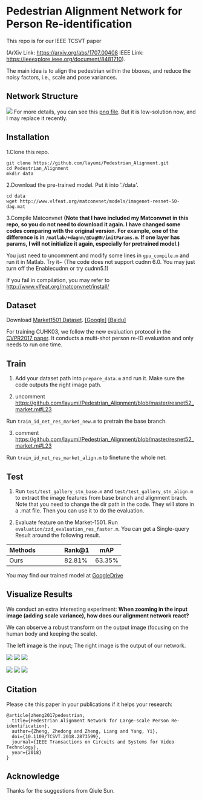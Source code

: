 # Pedestrian Alignment Network for Person Re-identification

This repo is for our IEEE TCSVT paper 

(ArXiv Link: https://arxiv.org/abs/1707.00408 IEEE Link: https://ieeexplore.ieee.org/document/8481710). 

The main idea is to align the pedestrian within the bboxes, and reduce the noisy factors, i.e., scale and pose variances.

## Network Structure
![](https://github.com/layumi/Pedestrian_Alignment/blob/master/fig2.jpg)
For more details, you can see this [png file](https://raw.githubusercontent.com/layumi/Pedestrian_Alignment/master/PAN.png). But it is low-solution now, and I may replace it recently.

## Installation
1.Clone this repo.

    git clone https://github.com/layumi/Pedestrian_Alignment.git
    cd Pedestrian_Alignment
    mkdir data

2.Download the pre-trained model. Put it into './data'.

    cd data
    wget http://www.vlfeat.org/matconvnet/models/imagenet-resnet-50-dag.mat
    
3.Compile Matconvnet
**(Note that I have included my Matconvnet in this repo, so you do not need to download it again. I have changed some codes comparing with the original version. For example, one of the difference is in `/matlab/+dagnn/@DagNN/initParams.m`. If one layer has params, I will not initialize it again, especially for pretrained model.)**

You just need to uncomment and modify some lines in `gpu_compile.m` and run it in Matlab. Try it~
(The code does not support cudnn 6.0. You may just turn off the Enablecudnn or try cudnn5.1)

If you fail in compilation, you may refer to http://www.vlfeat.org/matconvnet/install/
    
## Dataset
Download [Market1501 Dataset](http://www.liangzheng.org/Project/project_reid.html). [[Google]](https://drive.google.com/file/d/0B8-rUzbwVRk0c054eEozWG9COHM/view) [[Baidu]](https://pan.baidu.com/s/1ntIi2Op)

For training CUHK03, we follow the new evaluation protocol in the [CVPR2017 paper](https://github.com/zhunzhong07/person-re-ranking). It conducts a multi-shot person re-ID evaluation and only needs to run one time.

## Train
1. Add your dataset path into `prepare_data.m` and run it. Make sure the code outputs the right image path.

2. uncomment https://github.com/layumi/Pedestrian_Alignment/blob/master/resnet52_market.m#L23 

Run `train_id_net_res_market_new.m` to pretrain the base branch.

3. comment https://github.com/layumi/Pedestrian_Alignment/blob/master/resnet52_market.m#L23 

Run `train_id_net_res_market_align.m` to finetune the whole net.

## Test
1. Run `test/test_gallery_stn_base.m` and `test/test_gallery_stn_align.m` to extract the image features from base branch and alignment brach. Note that you need to change the dir path in the code. They will store in a .mat file. Then you can use it to do the evaluation.

2. Evaluate feature on the Market-1501. Run `evaluation/zzd_evaluation_res_faster.m`. You can get a Single-query Result around the following result.

| Methods               | Rank@1 | mAP    | 
| --------              | -----  | ----   | 
| Ours           | 82.81% | 63.35% | 

You may find our trained model at [GoogleDrive](https://drive.google.com/open?id=1X09jnURIicQk7ivHjVkq55NHPB86hQT0)
## Visualize Results
We conduct an extra interesting experiment:
**When zooming in the input image (adding scale variance), how does our alignment network react?**

We can observe a robust transform on the output image (focusing on the human body and keeping the scale).

The left image is the input; The right image is the output of our network.

![](https://github.com/layumi/Person_re-ID_stn/blob/master/gif/0018_c4s1_002351_02_zoomin.gif)
    ![](https://github.com/layumi/Person_re-ID_stn/blob/master/gif/0153_c4s1_026076_03_zoomin.gif)
    ![](https://github.com/layumi/Pedestrian_Alignment/blob/master/gif/0520_c4s3_001373_03_zoomin.gif)


![](https://github.com/layumi/Pedestrian_Alignment/blob/master/gif/0520_c5s1_143995_06_zoomin.gif)
    ![](https://github.com/layumi/Pedestrian_Alignment/blob/master/gif/0345_c6s1_079326_07_zoomin.gif)
    ![](https://github.com/layumi/Pedestrian_Alignment/blob/master/gif/0153_c4s1_025451_01_zoomin.gif)

## Citation
Please cite this paper in your publications if it helps your research:
```
@article{zheng2017pedestrian,
  title={Pedestrian Alignment Network for Large-scale Person Re-identification},
  author={Zheng, Zhedong and Zheng, Liang and Yang, Yi},
  doi={10.1109/TCSVT.2018.2873599},
  journal={IEEE Transactions on Circuits and Systems for Video Technology},
  year={2018}
}
```

## Acknowledge
Thanks for the suggestions from Qiule Sun.
